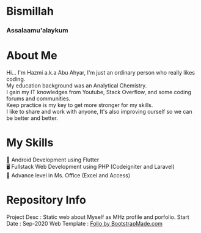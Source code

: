 # Bismillah
### Assalaamu'alaykum 

# **About Me**
Hi... I'm Hazmi a.k.a Abu Ahyar, I'm just an ordinary person who really likes coding.<br>
My education background was an Analytical Chemistry.<br>
I gain my IT knowledges from Youtube, Stack Overflow, and some coding forums and communities.<br>
Keep practice is my key to get more stronger for my skills.<br>
I like to share and work with anyone, It's also improving ourself so we can be better and better.<br>

<!-- Skills -->
# **My Skills**
:mobile_phone_off: Android Development using Flutter <br>
:desktop_computer: Fullstack Web Development using PHP (Codeigniter and Laravel)<br>
:office: Advance level in Ms. Office (Excel and Access)<br>

<!-- Repository Info -->
# **Repository Info**
Project Desc	: Static web about Myself as MHz profile and porfolio.
Start Date	    : Sep-2020
Web Template    : [Folio by BootstrapMade.com](https://bootstrapmade.com/folio-bootstrap-portfolio-template/)